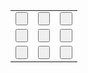 <html>
<head>
<script type="text/javascript">
  function toggleLike(score,btId){
    if(score == " "){
      document.getElementById(btId).value = "X";
    }else if{
      document.getElementById(btId).value = "O";
    }
    
  }
  </script>
</head>
<body>

<table>
  <tr>
    <td><input onclick="toggleLike(this.value,this.id)" type="button" value=" " id="score"></td>
    <td><input onclick="toggleLike(this.value,this.id)" type="button" value=" " id="score"></td>
    <td><input onclick="toggleLike(this.value,this.id)" type="button" value=" " id="score"></td>
  </tr>
  <tr>
    <td><input onclick="toggleLike(this.value,this.id)" type="button" value=" " id="score"></td>
    <td><input onclick="toggleLike(this.value,this.id)" type="button" value=" " id="score"></td>
    <td><input onclick="toggleLike(this.value,this.id)" type="button" value=" " id="score"></td>
  </tr>
  <tr>
    <td><input onclick="toggleLike(this.value,this.id)" type="button" value=" " id="score"></td>
    <td><input onclick="toggleLike(this.value,this.id)" type="button" value=" " id="score"></td>
    <td><input onclick="toggleLike(this.value,this.id)" type="button" value=" " id="score"></td>
  </tr>
</table>


</body>
</html>
